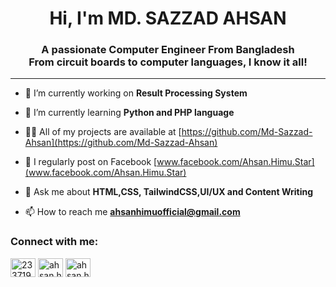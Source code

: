 <h1 align="center">Hi, I'm MD. SAZZAD AHSAN</h1>
<h3 align="center">A passionate Computer Engineer From Bangladesh </br>
  From circuit boards to computer languages, I know it all!</h3>
  
-------

- 🔭 I’m currently working on **Result Processing System**

- 🌱 I’m currently learning **Python and PHP language**

- 👨‍💻 All of my projects are available at [https://github.com/Md-Sazzad-Ahsan](https://github.com/Md-Sazzad-Ahsan)

- 📝 I regularly post on Facebook [www.facebook.com/Ahsan.Himu.Star](www.facebook.com/Ahsan.Himu.Star)

- 💬 Ask me about **HTML,CSS, TailwindCSS,UI/UX and Content Writing**

- 📫 How to reach me **ahsanhimuofficial@gmail.com**


<h3 align="left">Connect with me:</h3>
<p align="left">
<a href="https://stackoverflow.com/users/23371933/ahsan-himu" target="blank"><img align="center" src="https://raw.githubusercontent.com/rahuldkjain/github-profile-readme-generator/master/src/images/icons/Social/stack-overflow.svg" alt="23371933/ahsan-himu" height="30" width="40" /></a>
<a href="https://fb.com/ahsan.himu.star" target="blank"><img align="center" src="https://raw.githubusercontent.com/rahuldkjain/github-profile-readme-generator/master/src/images/icons/Social/facebook.svg" alt="ahsan.himu.star" height="30" width="40" /></a>
<a href="https://instagram.com/ahsan.himu_star" target="blank"><img align="center" src="https://raw.githubusercontent.com/rahuldkjain/github-profile-readme-generator/master/src/images/icons/Social/instagram.svg" alt="ahsan.himu_star" height="30" width="40" /></a>
</p>

